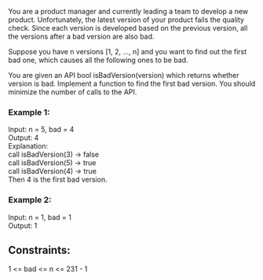You are a product manager and currently leading a team to develop a new product. Unfortunately, the latest version of your product fails the quality check. Since each version is developed based on the previous version, all the versions after a bad version are also bad.

Suppose you have n versions [1, 2, ..., n] and you want to find out the first bad one, which causes all the following ones to be bad.

You are given an API bool isBadVersion(version) which returns whether version is bad. Implement a function to find the first bad version. You should minimize the number of calls to the API.

 

### Example 1:  

Input: n = 5, bad = 4  
Output: 4  
Explanation:  
call isBadVersion(3) -> false  
call isBadVersion(5) -> true  
call isBadVersion(4) -> true  
Then 4 is the first bad version.  
### Example 2:  

Input: n = 1, bad = 1  
Output: 1  
 

## Constraints:  

1 <= bad <= n <= 231 - 1  
